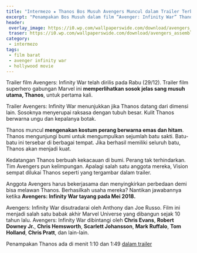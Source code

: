 ```yaml
---
title: "Intermezo ★ Thanos Bos Musuh Avengers Muncul dalam Trailer Terbaru"
excerpt: "Penampakan Bos Musuh dalam film “Avenger: Infinity War” Thanos, muncul pertamakali dalam video trailer."
header:
 overlay_image: https://i0.wp.com/wallpaperswide.com/download/avengers_assemble_%21%21%21-wallpaper-1280x720.jpg?resize=900,450
 traser: https://i0.wp.com/wallpaperswide.com/download/avengers_assemble_%21%21%21-wallpaper-1280x720.jpg?resize=300,150
category:
 - intermezo
tags:
 - film barat
 - avenger infinity war
 - hollywood movie
---
```


Trailer film Avengers: Infinity War telah dirilis pada Rabu (29/12). Trailer film superhero gabungan Marvel ini **memperlihatkan sosok jelas sang musuh utama, Thanos**, untuk pertama kali.

Trailer Avengers: Infinity War menunjukkan jika Thanos datang dari dimensi lain. Sosoknya menyerupai raksasa dengan tubuh besar. Kulit Thanos berwarna ungu dan kepalanya botak.

Thanos muncul **mengenakan kostum perang berwarna emas dan hitam**. Thanos mengunjungi bumi untuk mengumpulkan sejumlah batu sakti. Batu-batu ini tersebar di berbagai tempat. Jika berhasil memiliki seluruh batu, Thanos akan menjadi kuat.

Kedatangan Thanos berbuah kekacauan di bumi. Perang tak terhindarkan. Tim Avengers pun kelimpungan. Apalagi salah satu anggota mereka, Vision sempat dilukai Thanos seperti yang tergambar dalam trailer. 

Anggota Avengers harus bekerjasama dan menyingkirkan perbedaan demi bisa melawan Thanos. Berhasilkah usaha mereka? Nantikan jawabannya ketika **Avengers: Infinity War tayang pada Mei 2018.**

Avengers: Infinity War disutradarai oleh Anthony dan Joe Russo. Film ini menjadi salah satu babak akhir Marvel Universe yang dibangun sejak 10 tahun lalu. Avengers: Infinity War dibintangi oleh **Chris Evans**, **Robert Downey Jr.**, **Chris Hemsworth**, **Scarlett Johansson**, **Mark Ruffalo**, **Tom Holland**, **Chris Pratt**, dan lain-lain.

Penampakan Thanos ada di menit 1:10 dan 1:49 [dalam trailer](https://youtu.be/H0dIR1qFXs0)